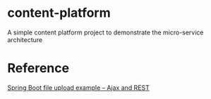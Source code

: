# content-platform
A simple content platform project to demonstrate the micro-service architecture

# Reference

[Spring Boot file upload example – Ajax and REST](https://www.mkyong.com/spring-boot/spring-boot-file-upload-example-ajax-and-rest/)
